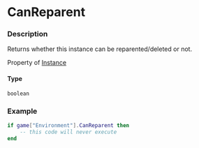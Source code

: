 # CanReparent
### Description
Returns whether this instance can be reparented/deleted or not.

Property of [Instance](/classes/Instance/)

#### Type
`boolean`

### Example
```lua
if game["Environment"].CanReparent then
    -- this code will never execute
end
```
